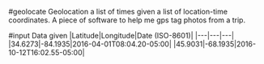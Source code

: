 #geolocate
Geolocation a list of times given a list of location-time coordinates. A piece of software to help me gps tag photos from a trip.

#input
Data given
|Latitude|Longitude|Date (ISO-8601)|
|---|---|---|
|34.6273|-84.1935|2016-04-01T08:04.20-05:00|
|45.9031|-68.1935|2016-10-12T16:02.55-05:00|
